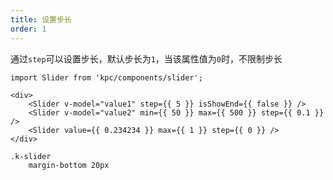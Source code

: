 ```yaml
---
title: 设置步长
order: 1
---
```


通过`step`可以设置步长，默认步长为`1`，当该属性值为`0`时，不限制步长

```vdt
import Slider from 'kpc/components/slider';

<div>
    <Slider v-model="value1" step={{ 5 }} isShowEnd={{ false }} />
    <Slider v-model="value2" min={{ 50 }} max={{ 500 }} step={{ 0.1 }} />
    <Slider value={{ 0.234234 }} max={{ 1 }} step={{ 0 }} />
</div>
```

```styl
.k-slider
    margin-bottom 20px
```
